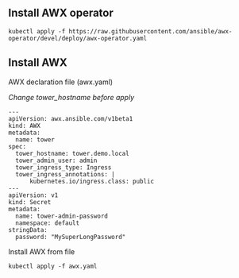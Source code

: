 ## Install AWX operator
```
kubectl apply -f https://raw.githubusercontent.com/ansible/awx-operator/devel/deploy/awx-operator.yaml
````

## Install AWX
AWX declaration file (awx.yaml)

*Change tower_hostname before apply*
```
---
apiVersion: awx.ansible.com/v1beta1
kind: AWX
metadata:
  name: tower
spec:
  tower_hostname: tower.demo.local
  tower_admin_user: admin
  tower_ingress_type: Ingress
  tower_ingress_annotations: |
      kubernetes.io/ingress.class: public
---
apiVersion: v1
kind: Secret
metadata:
  name: tower-admin-password
  namespace: default
stringData:
  password: "MySuperLongPassword"
```

Install AWX from file

```
kubectl apply -f awx.yaml
```
